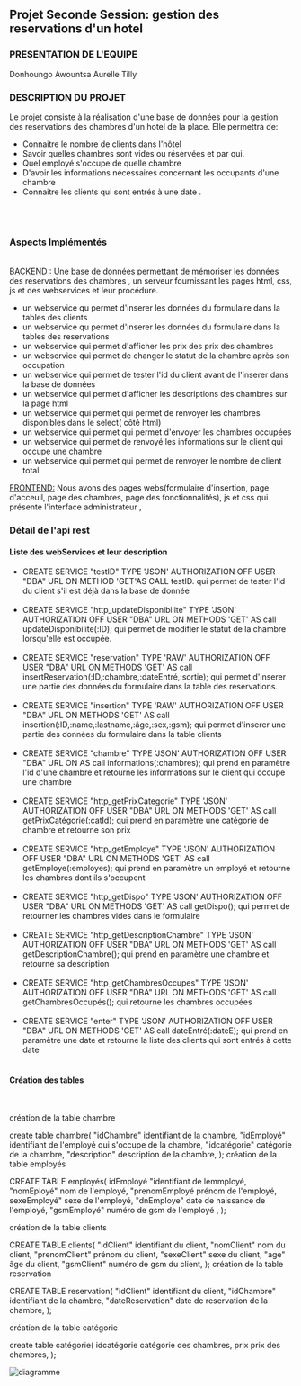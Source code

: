  <h2> Projet Seconde Session: gestion des reservations d'un hotel</h2>

<h3> PRESENTATION DE L'EQUIPE </h3>
<p> Donhoungo Awountsa Aurelle Tilly</p>
<h3> DESCRIPTION DU PROJET </h3>
<p>
    Le projet consiste à la réalisation d'une base de données  pour la gestion des reservations des chambres d'un hotel de la place. Elle permettra de:<br>
<ul>
    <li> Connaitre le nombre de clients dans l'hôtel
    <li> Savoir quelles chambres sont vides ou réservées et par qui.
    <li> Quel employé s'occupe de quelle chambre
    <li> D'avoir les informations nécessaires concernant les occupants d'une chambre
    <li> Connaitre les clients qui sont entrés à une date .
</ul><br><br>
</p>
<h3>Aspects Implémentés</h3>
<p><br>
    <u> BACKEND :</u> Une base de données permettant de mémoriser les données des reservations des chambres , un serveur fournissant les pages html, css, js et des webservices et leur procédure.
    <ul>
        <li>un webservice qu permet d'inserer les données du formulaire dans la tables des clients
        <li> un webservice qu permet d'inserer les données du formulaire dans la tables des reservations
        <li> un webservice qui permet d'afficher les prix des prix des chambres
        <li>un webservice qui permet de changer le statut de la chambre  après son occupation
        <li> un webservice qui permet de tester l'id du client  avant de l'inserer dans la base de données
        <li>un webservice qui permet d'afficher les descriptions des chambres sur la page html
        <li> un webservice qui permet qui permet de renvoyer les chambres disponibles dans le select( côté html)
        <li> un webservice qui permet qui permet d'envoyer les chambres occupées
        <li>un webservice qui permet de renvoyé les informations sur le client qui occupe une chambre
        <li>un webservice qui permet qui permet de renvoyer le nombre de client total
    </ul>
</p>
<p>
    <u> FRONTEND:</u> Nous avons des pages webs(formulaire d'insertion, page d'acceuil, page des chambres, page des fonctionnalités), js et css qui présente l'interface administrateur ,
</p>

<h3> Détail de l'api rest </h3>
<h4> Liste des webServices et leur description </h4>
<p>
    <ul>
        <li> CREATE SERVICE "testID" TYPE 'JSON' AUTHORIZATION OFF USER "DBA" URL ON METHOD 'GET'AS CALL testID. qui permet de tester l'id du client s'il est déjà dans la base de donnée<br><br>
        <li> CREATE SERVICE "http_updateDisponibilite" TYPE 'JSON' AUTHORIZATION OFF USER "DBA" URL ON METHODS 'GET' AS call updateDisponibilite(:ID); qui permet de modifier le statut de la chambre lorsqu'elle est occupée.<br><br>
        <li> CREATE SERVICE "reservation" TYPE 'RAW' AUTHORIZATION OFF USER "DBA" URL ON METHODS 'GET' AS call insertReservation(:ID,:chambre,:dateEntré,:sortie); qui permet d'inserer une partie des données  du formulaire  dans la table des reservations.<br><br>
        <li> CREATE SERVICE "insertion" TYPE 'RAW' AUTHORIZATION OFF USER "DBA" URL ON METHODS 'GET' AS call insertion(:ID,:name,:lastname,:âge,:sex,:gsm); qui permet d'inserer une partie des données du formulaire dans la table clients<br><br>
        <li>CREATE SERVICE "chambre" TYPE 'JSON' AUTHORIZATION OFF USER "DBA" URL ON AS call informations(:chambres); qui prend en paramètre l'id d'une chambre et retourne les informations sur le client qui occupe une chambre<br><br>
        <li> CREATE SERVICE "http_getPrixCategorie" TYPE 'JSON' AUTHORIZATION OFF USER "DBA" URL ON METHODS 'GET' AS call getPrixCatégorie(:catId);
            qui prend en paramètre une catégorie de chambre et retourne son prix<br><br>
        <li> CREATE SERVICE "http_getEmploye" TYPE 'JSON' AUTHORIZATION OFF USER "DBA" URL ON METHODS 'GET' AS call getEmploye(:employes);
            qui prend en paramètre un employé et retourne les chambres dont ils s'occupent<br><br>
        <li>CREATE SERVICE "http_getDispo" TYPE 'JSON' AUTHORIZATION OFF USER "DBA" URL ON METHODS 'GET' AS call getDispo();
            qui permet de retourner les chambres vides dans le formulaire<br><br>
        <li>CREATE SERVICE "http_getDescriptionChambre" TYPE 'JSON' AUTHORIZATION OFF USER "DBA" URL ON METHODS 'GET' AS call getDescriptionChambre();
            qui prend en paramètre une chambre et retourne sa description<br><br>
        <li>CREATE SERVICE "http_getChambresOccupes" TYPE 'JSON' AUTHORIZATION OFF USER "DBA" URL ON METHODS 'GET' AS call getChambresOccupés();
            qui retourne les chambres occupées<br><br>
        <li>CREATE SERVICE "enter" TYPE 'JSON' AUTHORIZATION OFF USER "DBA" URL ON METHODS 'GET' AS call dateEntré(:dateE); qui prend en paramètre une date et retourne la liste des clients qui sont entrés à cette date<br><br>
    </ul>
</p>
<h4> Création des tables</h4><br>
<p>
 création de la table chambre 

create table chambre(
    "idChambre" identifiant de la chambre,
    "idEmployé" identifiant de l'employé qui s'occupe de la chambre,
    "idcatégorie" catégorie de la chambre,
    "description" description de la chambre,
);
 création de la table employés

CREATE TABLE employés(
    idEmployé "identifiant de lemmployé,
    "nomEployé" nom de l'employé,
    "prenomEmployé prénom de l'employé,
    sexeEmployé" sexe de l'employé,
    "dnEmploye" date de naissance de l'employé,
    "gsmEmployé" numéro de gsm de l'employé ,
);

création de la table clients 

CREATE TABLE clients(
    "idClient" identifiant du client,
    "nomClient" nom du client,
    "prenomClient" prénom du client,
    "sexeClient" sexe du client,
    "age" âge du client,
    "gsmClient" numéro de gsm du client,
    );
création de la table reservation

CREATE TABLE reservation(
    "idClient" identifiant du client,
    "idChambre" identifiant de la chambre,
    "dateReservation" date de reservation de la chambre,
    );

création de la table catégorie

create table catégorie(
    idcatégorie catégorie des chambres,
    prix prix des chambres,
    );
</p>

![diagramme](https://user-images.githubusercontent.com/64193958/90172123-d4a14280-dda2-11ea-83aa-bef514ccffa3.png)
